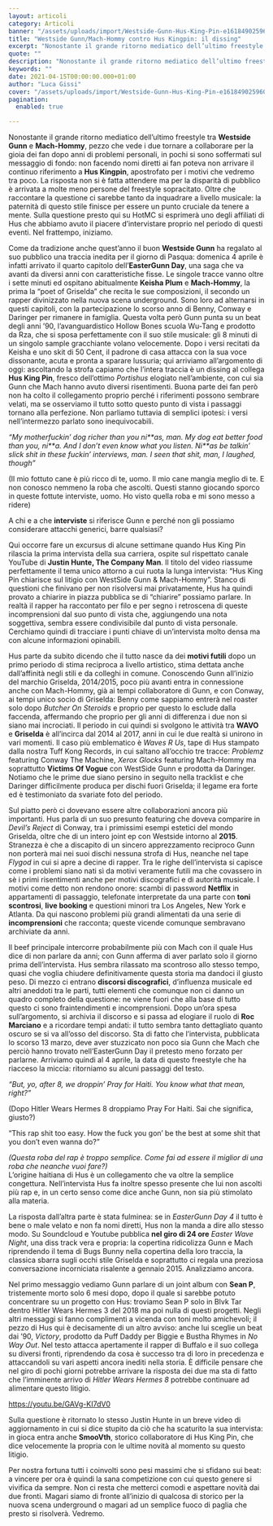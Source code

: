 ```yaml
---
layout: articoli
category: Articoli
banner: "/assets/uploads/import/Westside-Gunn-Hus-King-Pin-e1618490259602.jpg"
title: "Westside Gunn/Mach-Hommy contro Hus Kingpin: il dissing"
excerpt: "Nonostante il grande ritorno mediatico dell’ultimo freestyle tra Westside Gunn e Mach-Hommy, pezzo che vede i due tornare a collaborare per la gioia dei fan dopo anni di problemi personali, in pochi si sono soffermati sul messaggio di fondo: non facendo nomi diretti ai fan poteva non arrivare il continuo riferimento a Hus Kingpin, apostrofato [&hellip"
quote: ""
description: "Nonostante il grande ritorno mediatico dell’ultimo freestyle tra Westside Gunn e Mach-Hommy, pezzo che vede i due tornare a collaborare per la gioia dei fan dopo anni di problemi personali, in pochi si sono soffermati sul messaggio di fondo: non facendo nomi diretti ai fan poteva non arrivare il continuo riferimento a Hus Kingpin, apostrofato [&hellip"
keywords: ""
date: 2021-04-15T00:00:00.000+01:00
author: "Luca Gissi"
cover: "/assets/uploads/import/Westside-Gunn-Hus-King-Pin-e1618490259602.jpg"
pagination:
  enabled: true

---
```


Nonostante il grande ritorno mediatico dell’ultimo freestyle tra **Westside Gunn** e **Mach-Hommy**, pezzo che vede i due tornare a collaborare per la gioia dei fan dopo anni di problemi personali, in pochi si sono soffermati sul messaggio di fondo: non facendo nomi diretti ai fan poteva non arrivare il continuo riferimento a **Hus Kingpin**, apostrofato per i motivi che vedremo tra poco. La risposta non si è fatta attendere ma per la disparità di pubblico è arrivata a molte meno persone del freestyle sopracitato. Oltre che raccontare la questione ci sarebbe tanto da inquadrare a livello musicale: la paternità di questo stile finisce per essere un punto cruciale da tenere a mente. Sulla questione presto qui su HotMC si esprimerà uno degli affiliati di Hus che abbiamo avuto il piacere d’intervistare proprio nel periodo di questi eventi. Nel frattempo, iniziamo.

Come da tradizione anche quest’anno il buon **Westside Gunn** ha regalato al suo pubblico una traccia inedita per il giorno di Pasqua: domenica 4 aprile è infatti arrivato il quarto capitolo dell’**EasterGunn Day**, una saga che va avanti da diversi anni con caratteristiche fisse. Le singole tracce vanno oltre i sette minuti ed ospitano abitualmente **Keisha Plum** e **Mach-Hommy**, la prima la “poet of Griselda” che recita le sue composizioni, il secondo un rapper divinizzato nella nuova scena underground. Sono loro ad alternarsi in questi capitoli, con la partecipazione lo scorso anno di Benny, Conway e Daringer per rimanere in famiglia. Questa volta però Gunn punta su un beat degli anni ’90, l’avanguardistico Hollow Bones scuola Wu-Tang e prodotto da Rza, che si sposa perfettamente con il suo stile musicale: gli 8 minuti di un singolo sample gracchiante volano velocemente. Dopo i versi recitati da Keisha e uno skit di 50 Cent, il padrone di casa attacca con la sua voce dissonante, acuta e pronta a sparare lussuria; qui arriviamo all’argomento di oggi: ascoltando la strofa capiamo che l’intera traccia è un dissing al collega **Hus King Pin**, fresco dell’ottimo _Portishus_ elogiato nell’ambiente, con cui sia Gunn che Mach hanno avuto diversi risentimenti. Buona parte dei fan però non ha colto il collegamento proprio perché i riferimenti possono sembrare velati, ma se osserviamo il tutto sotto questo punto di vista i passaggi tornano alla perfezione. Non parliamo tuttavia di semplici ipotesi: i versi nell’intermezzo parlato sono inequivocabili.

_“My motherfuckin’ dog richer than you ni\*\*as, man. My dog eat better food than you, ni\*\*a. And I don’t even know what you listen. Ni\*\*as be talkin’ slick shit in these fuckin’ interviews, man._ _I seen that shit, man, I laughed, though”_

(Il mio fottuto cane è più ricco di te, uomo. Il mio cane mangia meglio di te. E non conosco nemmeno la roba che ascolti. Questi stanno giocando sporco in queste fottute interviste, uomo. Ho visto quella roba e mi sono messo a ridere)

A chi e a che **interviste** si riferisce Gunn e perché non gli possiamo considerare attacchi generici, barre qualsiasi?

Qui occorre fare un excursus di alcune settimane quando Hus King Pin rilascia la prima intervista della sua carriera, ospite sul rispettato canale YouTube di **Justin Hunte, The Company Man**. Il titolo del video riassume perfettamente il tema unico attorno a cui ruota la lunga intervista: “Hus King Pin chiarisce sul litigio con WestSide Gunn & Mach-Hommy”. Stanco di questioni che finivano per non risolversi mai privatamente, Hus ha quindi provato a chiarire in piazza pubblica se di “chiarire” possiamo parlare. In realtà il rapper ha raccontato per filo e per segno i retroscena di queste incomprensioni dal suo punto di vista che, aggiungendo una nota soggettiva, sembra essere condivisibile dal punto di vista personale. Cerchiamo quindi di tracciare i punti chiave di un’intervista molto densa ma con alcune informazioni opinabili.

Hus parte da subito dicendo che il tutto nasce da dei **motivi futili** dopo un primo periodo di stima reciproca a livello artistico, stima dettata anche dall’affinità negli stili e da colleghi in comune. Conoscendo Gunn all’inizio del marchio Griselda, 2014/2015, poco più avanti entra in connessione anche con Mach-Hommy, già ai tempi collaboratore di Gunn, e con Conway, ai tempi unico socio di Griselda: Benny come sappiamo entrerà nel roaster solo dopo _Butcher On Steroids_ e proprio per questo lo esclude dalla faccenda, affermando che proprio per gli anni di differenza i due non si siano mai incrociati. Il periodo in cui quindi si svolgono le attività tra **WAVO** e **Griselda** è all’incirca dal 2014 al 2017, anni in cui le due realtà si unirono in vari momenti. Il caso più emblematico è _Waves R Us_, tape di Hus stampato dalla nostra Tuff Kong Records, in cui saltano all’occhio tre tracce: _Problemz_ featuring Conway The Machine, _Xerox Glocks_ featuring Mach-Hommy ma soprattutto **Victims Of Vogue** con WestSide Gunn e prodotta da Daringer. Notiamo che le prime due siano persino in seguito nella tracklist e che Daringer difficilmente produca per dischi fuori Griselda; il legame era forte ed è testimoniato da svariate foto del periodo.

Sul piatto però ci dovevano essere altre collaborazioni ancora più importanti. Hus parla di un suo presunto featuring che doveva comparire in _Devil’s Reject_ di Conway, tra i primissimi esempi estetici del mondo Griselda, oltre che di un intero joint ep con Westside intorno al **2015**. Stranezza è che a discapito di un sincero apprezzamento reciproco Gunn non porterà mai nei suoi dischi nessuna strofa di Hus, neanche nel tape _Flygod_ in cui si apre a decine di rapper. Tra le righe dell’intervista si capisce come i problemi siano nati sì da motivi veramente futili ma che covassero in sè i primi risentimenti anche per motivi discografici e di autorità musicale. I motivi come detto non rendono onore: scambi di password **Netflix** in appartamenti di passaggio, telefonate interpretate da una parte con **toni scontrosi**, **live booking** e questioni minori tra Los Angeles, New York e Atlanta. Da qui nascono problemi più grandi alimentati da una serie di **incomprensioni** che racconta; queste vicende comunque sembravano archiviate da anni.

Il beef principale intercorre probabilmente più con Mach con il quale Hus dice di non parlare da anni; con Gunn afferma di aver parlato solo il giorno prima dell’intervista. Hus sembra rilassato ma scontroso allo stesso tempo, quasi che voglia chiudere definitivamente questa storia ma dandoci il giusto peso. Di mezzo ci entrano **discorsi discografici**, d’influenza musicale ed altri aneddoti tra le parti, tutti elementi che comunque non ci danno un quadro completo della questione: ne viene fuori che alla base di tutto questo ci sono fraintendimenti e incomprensioni. Dopo un’ora spesa sull’argomento, si archivia il discorso e si passa ad elogiare il ruolo di **Roc Marciano** e a ricordare tempi andati: il tutto sembra tanto dettagliato quanto oscuro se si va all’osso del discorso. Sta di fatto che l’intervista, pubblicata lo scorso 13 marzo, deve aver stuzzicato non poco sia Gunn che Mach che perciò hanno trovato nell’EasterGunn Day il pretesto meno forzato per parlarne. Arriviamo quindi al 4 aprile, la data di questo freestyle che ha riacceso la miccia: ritorniamo su alcuni passaggi del testo.

_“But, yo, after 8, we droppin’ Pray for Haiti. You know what that mean, right?”_

(Dopo Hitler Wears Hermes 8 droppiamo Pray For Haiti. Sai che significa, giusto?)

“This rap shit too easy. How the fuck you gon’ be the best at some shit that you don’t even wanna do?”

_(Questa roba del rap è troppo semplice. Come fai ad essere il miglior di una roba che neanche vuoi fare?)_  
L’origine haitiana di Hus è un collegamento che va oltre la semplice congettura. Nell’intervista Hus fa inoltre spesso presente che lui non ascolti più rap e, in un certo senso come dice anche Gunn, non sia più stimolato alla materia.

La risposta dall’altra parte è stata fulminea: se in _EasterGunn Day 4_ il tutto è bene o male velato e non fa nomi diretti, Hus non la manda a dire allo stesso modo. Su Soundcloud e Youtube pubblica **nel giro di 24 ore** _Easter Wave Night_, una diss track vera e propria: la copertina ridicolizza Gunn e Mach riprendendo il tema di Bugs Bunny nella copertina della loro traccia, la classica sbarra sugli occhi stile Griselda e soprattutto ci regala una preziosa conversazione incorniciata risalente a gennaio 2015\. Analizziamo ancora.

Nel primo messaggio vediamo Gunn parlare di un joint album con **Sean P**, tristemente morto solo 6 mesi dopo, dopo il quale si sarebbe potuto concentrare su un progetto con Hus: troviamo Sean P solo in Blvk Tar dentro Hitler Wears Hermes 3 del 2018 ma poi nulla di questi progetti. Negli altri messaggi si fanno complimenti a vicenda con toni molto amichevoli; il pezzo di Hus qui è decisamente di un altro avviso: anche lui sceglie un beat dai ’90, _Victory_, prodotto da Puff Daddy per Biggie e Bustha Rhymes in _No Way Out_. Nel testo attacca apertamente il rapper di Buffalo e il suo collega su diversi fronti, riprendendo da cosa è successo tra di loro in precedenza e attaccandoli su vari aspetti ancora inediti nella storia. È difficile pensare che nel giro di pochi giorni potrebbe arrivare la risposta dei due ma sta di fatto che l’imminente arrivo di _Hitler Wears Hermes 8_ potrebbe continuare ad alimentare questo litigio.

<https://youtu.be/GAVg-KI7dV0>

Sulla questione è ritornato lo stesso Justin Hunte in un breve video di aggiornamento in cui si dice stupito da ciò che ha scaturito la sua intervista: in gioca entra anche **SmooVth**, storico collaboratore di Hus King Pin, che dice velocemente la propria con le ultime novità al momento su questo litigio.

Per nostra fortuna tutti i coinvolti sono pesi massimi che si sfidano sui beat: a vincere per ora è quindi la sana competizione con cui questo genere si vivifica da sempre. Non ci resta che metterci comodi e aspettare novità dai due fronti. Magari siamo di fronte all’inizio di qualcosa di storico per la nuova scena underground o magari ad un semplice fuoco di paglia che presto si risolverà. Vedremo.